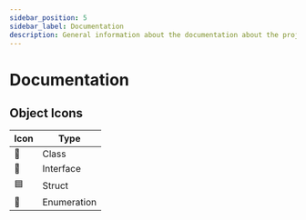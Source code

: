 ```yaml
---
sidebar_position: 5
sidebar_label: Documentation
description: General information about the documentation about the project that might be useful.
---
```


# Documentation

## Object Icons

| Icon | Type        |
| ---- | ----------- |
| 🔵    | Class       |
| 🔷    | Interface   |
| 🟦    | Struct      |
| 💠    | Enumeration |
